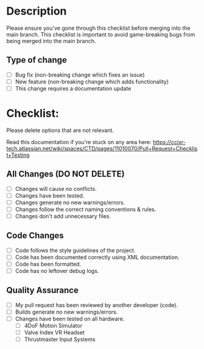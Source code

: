 # Description

Please ensure you've gone through this checklist before merging into the main branch. This checklist is important to avoid game-breaking bugs from being merged into the main branch.

## Type of change
- [ ] Bug fix (non-breaking change which fixes an issue)
- [ ] New feature (non-breaking change which adds functionality)
- [ ] This change requires a documentation update

# Checklist:
Please delete options that are not relevant.

Read this documentation if you're stuck on any area here: https://ccixr-tech.atlassian.net/wiki/spaces/CTD/pages/11010070/Pull+Request+Checklist+Testing

## All Changes (DO NOT DELETE)
- [ ] Changes will cause no conflicts.
- [ ] Changes have been tested.
- [ ] Changes generate no new warnings/errors.
- [ ] Changes follow the correct naming conventions & rules.
- [ ] Changes don't add unnecessary files.

## Code Changes
- [ ] Code follows the style guidelines of the project.
- [ ] Code has been documented correctly using XML documentation.
- [ ] Code has been formatted.
- [ ] Code has no leftover debug logs.

## Quality Assurance
- [ ] My pull request has been reviewed by another developer (code).
- [ ] Builds generate no new warnings/errors. 
- [ ] Changes have been tested on all hardware.
  - [ ] 4DoF Motion Simulator
  - [ ] Valve Index VR Headset
  - [ ] Thrustmaster Input Systems
